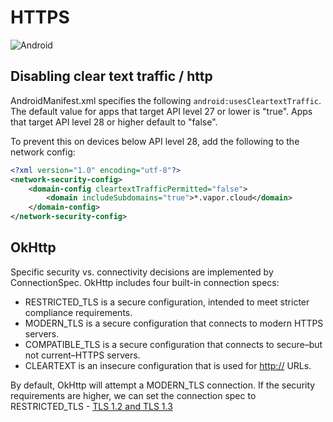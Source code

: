 # HTTPS

![Android](https://img.shields.io/badge/platform-android-success)

## Disabling clear text traffic / http

AndroidManifest.xml specifies the following `android:usesCleartextTraffic`.
The default value for apps that target API level 27 or lower is "true". Apps that target API level 28 or higher default to "false".

To prevent this on devices below API level 28, add the following to the network config:

```xml
<?xml version="1.0" encoding="utf-8"?>
<network-security-config>
    <domain-config cleartextTrafficPermitted="false">
        <domain includeSubdomains="true">*.vapor.cloud</domain>
    </domain-config>
</network-security-config>
```

## OkHttp

Specific security vs. connectivity decisions are implemented by ConnectionSpec. OkHttp includes four built-in connection specs:

- RESTRICTED_TLS is a secure configuration, intended to meet stricter compliance requirements.
- MODERN_TLS is a secure configuration that connects to modern HTTPS servers.
- COMPATIBLE_TLS is a secure configuration that connects to secure–but not current–HTTPS servers.
- CLEARTEXT is an insecure configuration that is used for <http://> URLs.

 By default, OkHttp will attempt a MODERN_TLS connection. If the security requirements are higher, we can set the connection spec to RESTRICTED_TLS - [TLS 1.2 and TLS 1.3](https://github.com/square/okhttp/blob/master/okhttp/src/main/java/okhttp3/ConnectionSpec.kt#L329)
